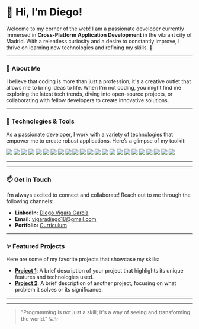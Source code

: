 # 👋 Hi, I’m Diego!

Welcome to my corner of the web! I am a passionate developer currently immersed in **Cross-Platform Application Development** in the vibrant city of Madrid. With a relentless curiosity and a desire to constantly improve, I thrive on learning new technologies and refining my skills. 🌱

---

### 🌟 About Me

I believe that coding is more than just a profession; it's a creative outlet that allows me to bring ideas to life. When I'm not coding, you might find me exploring the latest tech trends, diving into open-source projects, or collaborating with fellow developers to create innovative solutions.

---
### 🔧 Technologies & Tools

As a passionate developer, I work with a variety of technologies that empower me to create robust applications. Here’s a glimpse of my toolkit:

<p align="left">
    <img src="https://img.shields.io/badge/-Python-3776AB?style=flat&logo=python&logoColor=white" />
    <img src="https://img.shields.io/badge/-JavaScript-F7DF1E?style=flat&logo=javascript&logoColor=black" />
    <img src="https://img.shields.io/badge/-React-61DAFB?style=flat&logo=react&logoColor=black" />
    <img src="https://img.shields.io/badge/-Node.js-339933?style=flat&logo=node.js&logoColor=white" />
    <img src="https://img.shields.io/badge/-Java-007396?style=flat&logo=java&logoColor=white" />
    <img src="https://img.shields.io/badge/-C%23-239120?style=flat&logo=csharp&logoColor=white" />
    <img src="https://img.shields.io/badge/-PHP-777BB4?style=flat&logo=php&logoColor=white" />
    <img src="https://img.shields.io/badge/-HTML5-E34F26?style=flat&logo=html5&logoColor=white" />
    <img src="https://img.shields.io/badge/-CSS3-1572B6?style=flat&logo=css3&logoColor=white" />
    <img src="https://img.shields.io/badge/-Bootstrap-7952B3?style=flat&logo=bootstrap&logoColor=white" />
    <img src="https://img.shields.io/badge/-Git-F05032?style=flat&logo=git&logoColor=white" />
    <img src="https://img.shields.io/badge/-GitHub-181717?style=flat&logo=github&logoColor=white" />
    <img src="https://img.shields.io/badge/-AWS-FF9900?style=flat&logo=amazon-aws&logoColor=white" />
    <img src="https://img.shields.io/badge/-Kubernetes-326CE5?style=flat&logo=kubernetes&logoColor=white" />
    <img src="https://img.shields.io/badge/-Firebase-FFCA28?style=flat&logo=firebase&logoColor=black" />
    <img src="https://img.shields.io/badge/-MySQL-4479A1?style=flat&logo=mysql&logoColor=white" />
    <img src="https://img.shields.io/badge/-MongoDB-47A248?style=flat&logo=mongodb&logoColor=white" />
    <img src="https://img.shields.io/badge/-Visual_Studio_Code-007ACC?style=flat&logo=visual-studio-code&logoColor=white" />
    <img src="https://img.shields.io/badge/-Android-3DDC84?style=flat&logo=android&logoColor=white" />
    <img src="https://img.shields.io/badge/-Figma-F24E1E?style=flat&logo=figma&logoColor=white" />
    <img src="https://img.shields.io/badge/-C%2B%2B-00599C?style=flat&logo=cplusplus&logoColor=white" />
    <img src="https://img.shields.io/badge/-Visual_Studio-5C2D91?style=flat&logo=visual-studio&logoColor=white" />
    <img src="https://img.shields.io/badge/-Unity-100000?style=flat&logo=unity&logoColor=white" />
</p>

---


---


### 📫 Get in Touch

I'm always excited to connect and collaborate! Reach out to me through the following channels:

- **LinkedIn:** [Diego Vigara García](https://linkedin.com/in/diego-vigara-garcia)
- **Email:** [vigaradiego18@gmail.com](mailto:vigaradiego18@gmail.com)
- **Portfolio:** [Curriculum](https://añadircurriculum)

---

### ✨ Featured Projects

Here are some of my favorite projects that showcase my skills:

- [**Project 1**](https://github.com/your-username/project1): A brief description of your project that highlights its unique features and technologies used.
- [**Project 2**](https://github.com/your-username/project2): A brief description of another project, focusing on what problem it solves or its significance.

---

<!-- 
### 🎮 Click the Color Game
Play the game [here](https://diegoo1802.github.io/JuegoPerfil/)! Try to click the box as fast as you can and see the colors change! 🎉

![Click the Color Game](https://img.shields.io/badge/Game-Click_the_Color-blue)
-->

---

> "Programming is not just a skill; it's a way of seeing and transforming the world." 💻✨
